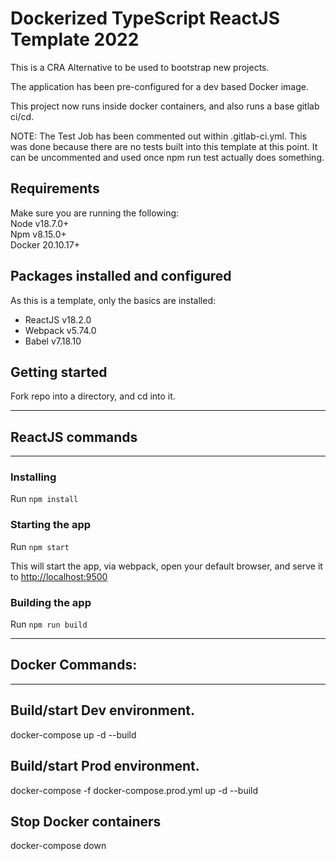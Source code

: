 # Dockerized TypeScript ReactJS Template 2022

This is a CRA Alternative to be used to bootstrap new projects.

The application has been pre-configured for a dev based Docker image.

This project now runs inside docker containers, and also runs a base gitlab ci/cd.

NOTE: The Test Job has been commented out within .gitlab-ci.yml.
This was done because there are no tests built into this template at this point.
It can be uncommented and used once npm run test actually does something.

## Requirements
Make sure you are running the following:  
Node v18.7.0+  
Npm v8.15.0+  
Docker 20.10.17+

## Packages installed and configured
As this is a template, only the basics are installed:

- ReactJS v18.2.0
- Webpack v5.74.0
- Babel v7.18.10

## Getting started
Fork repo into a directory, and cd into it.

___
## ReactJS commands
___

### Installing
Run `npm install`

### Starting the app
Run `npm start`

This will start the app, via webpack, open your default browser, and serve it to [http://localhost:9500](http://localhost:9500)

### Building the app
Run `npm run build`
___
## Docker Commands:
___

## Build/start Dev environment.
docker-compose up -d --build

## Build/start Prod environment.
docker-compose -f docker-compose.prod.yml up -d --build

## Stop Docker containers
docker-compose down